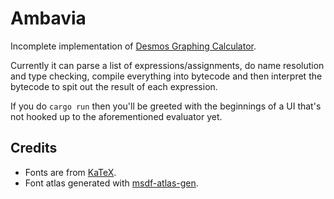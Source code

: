 # Ambavia

Incomplete implementation of [Desmos Graphing Calculator](https://www.desmos.com/calculator).

Currently it can parse a list of expressions/assignments, do name resolution and type checking, compile everything into bytecode and then interpret the bytecode to spit out the result of each expression.

If you do `cargo run` then you'll be greeted with the beginnings of a UI that's not hooked up to the aforementioned evaluator yet.

## Credits

- Fonts are from [KaTeX](https://github.com/KaTeX/KaTeX).
- Font atlas generated with [msdf-atlas-gen](https://github.com/Chlumsky/msdf-atlas-gen).
